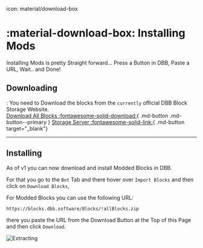 icon: material/download-box

# :material-download-box: Installing Mods

Installing Mods is pretty Straight forward... Press a Button in DBB, Paste a URL, Wait.. and Done!

## Downloading

:   You need to Download the blocks from the `currently` official DBB Block Storage Website.  
    [Download All Blocks :fontawesome-solid-download:](https://blocks.dbb.software/Blocks/!allBlocks.zip){ .md-button .md-button--primary }
    [Storage Server :fontawesome-solid-link:](https://blocks.dbb.software/Blocks/){ .md-button target="_blank"}

---

## Installing
As of v1 you can now download and install Modded Blocks in DBB.

For that you go to the `Bot` Tab and there hover over `Import Blocks` and then click on `Download Blocks`, 

For Modded Blocks you can use the following URL:
```
https://blocks.dbb.software/Blocks/!allBlocks.zip
```

there you paste the URL from the Download Button at the Top of this Page and then click `Download`.

![Extracting](https://i.imgur.com/8hGvLTR.gif)


